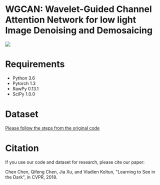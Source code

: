 # WGCAN: Wavelet-Guided Channel Attention Network for low light Image Denoising and Demosaicing
![](https://github.com/cchen156/Learning-to-See-in-the-Dark/blob/master/images/fig1.png)


# Requirements
- Python 3.6
- Pytorch 1.3
- RawPy 0.13.1
- SciPy 1.0.0
# Dataset
[Please follow the steps from the original code](https://github.com/cchen156/Learning-to-See-in-the-Dark)

# Citation
If you use our code and dataset for research, please cite our paper:

Chen Chen, Qifeng Chen, Jia Xu, and Vladlen Koltun, "Learning to See in the Dark", in CVPR, 2018.
